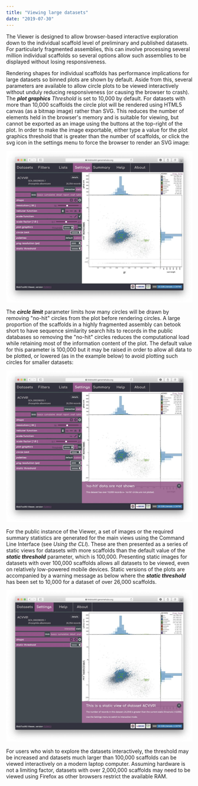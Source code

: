 ```yaml
---
title: "Viewing large datasets"
date: "2019-07-30"
---
```


The Viewer is designed to allow browser-based interactive exploration down to the individual scaffold level of preliminary and published datasets. For particularly fragmented assemblies, this can involve processing several million individual scaffolds so several options allow such assemblies to be displayed without losing responsiveness.

Rendering shapes for individual scaffolds has performance implications for large datasets so binned plots are shown by default. Aside from this, several parameters are available to allow circle plots to be viewed interactively without unduly reducing responsiveness (or causing the browser to crash). The _**plot graphics**_ _Threshold_ is set to 10,000 by default. For datasets with more than 10,000 scaffolds the circle plot will be rendered using HTML5 canvas (as a bitmap image) rather than SVG. This reduces the number of elements held in the browser's memory and is suitable for viewing, but cannot be exported as an image using the buttons at the top-right of the plot. In order to make the image exportable, either type a value for the plot graphics threshold that is greater than the number of scaffolds, or click the svg icon in the settings menu to force the browser to render an SVG image:

![](images/Screenshot-2019-07-30-at-10.27.36-1024x831.jpg)

The _**circle limit**_ parameter limits how many circles will be drawn by removing "no-hit" circles from the plot before rendering circles. A large proportion of the scaffolds in a highly fragmented assembly can betook short to have sequence similarity search hits to records in the public databases so removing the "no-hit" circles reduces the computational load while retaining most of the information content of the plot. The default value for this parameter is 100,000 but it may be raised in order to allow all data to be plotted, or lowered (as in the example below) to avoid plotting such circles for smaller datasets:

![](images/Screenshot-2019-07-30-at-10.28.19-1024x831.jpg)

For the public instance of the Viewer, a set of images or the required summary statistics are generated for the main views using the Command Line Interface (see _Using the CLI_). These are then presented as a series of static views for datasets with more scaffolds than the default value of the _**static threshold**_ parameter, which is 100,000. Presenting static images for datasets with over 100,000 scaffolds allows all datasets to be viewed, even on relatively low-powered mobile devices. Static versions of the plots are accompanied by a warning message as below where the _**static threshold**_ has been set to 10,000 for a dataset of over 26,000 scaffolds.

![](images/Screenshot-2019-07-30-at-10.28.47-1024x831.jpg)

For users who wish to explore the datasets interactively, the threshold may be increased and datasets much larger than 100,000 scaffolds can be viewed interactively on a modern laptop computer. Assuming hardware is not a limiting factor, datasets with over 2,000,000 scaffolds may need to be viewed using Firefox as other browsers restrict the available RAM.
